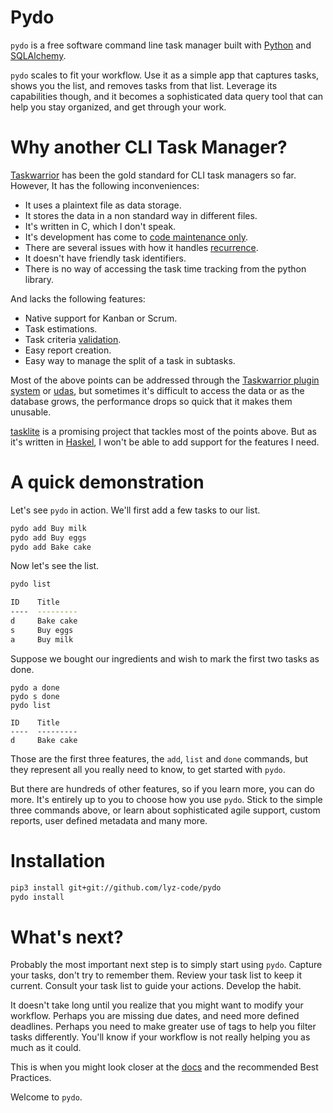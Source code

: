 # Pydo

`pydo` is a free software command line task manager built with
[Python](https://en.wikipedia.org/wiki/Python_%28programming_language%29) and
[SQLAlchemy](https://en.wikipedia.org/wiki/SQLAlchemy).

`pydo` scales to fit your workflow. Use it as a simple app that captures tasks,
shows you the list, and removes tasks from that list. Leverage its capabilities
though, and it becomes a sophisticated data query tool that can help you stay
organized, and get through your work.

# Why another CLI Task Manager?

[Taskwarrior](https://taskwarrior.org/) has been the gold standard for CLI task managers so far. However,
It has the following inconveniences:

* It uses a plaintext file as data storage.
* It stores the data in a non standard way in different files.
* It's written in C, which I don't speak.
* It's development has come to [code maintenance
  only](https://github.com/GothenburgBitFactory/taskwarrior/graphs/code-frequency).
* There are several issues with how it handles
  [recurrence](https://taskwarrior.org/docs/design/recurrence.html).
* It doesn't have friendly task identifiers.
* There is no way of accessing the task time tracking from the python library.

And lacks the following features:

* Native support for Kanban or Scrum.
* Task estimations.
* Task criteria [validation](https://en.wikipedia.org/wiki/Software_verification_and_validation).
* Easy report creation.
* Easy way to manage the split of a task in subtasks.

Most of the above points can be addressed through the [Taskwarrior plugin
system](https://taskwarrior.org/docs/3rd-party.html) or
[udas](https://taskwarrior.org/docs/udas.html), but sometimes it's difficult to
access the data or as the database grows, the performance drops so quick that it
makes them unusable.

[tasklite](https://tasklite.org) is a promising project that tackles most of the
points above. But as it's written in
[Haskel](https://en.wikipedia.org/wiki/Haskell_%28programming_language%29),
I won't be able to add support for the features I need.

# A quick demonstration

Let's see `pydo` in action. We'll first add a few tasks to our list.

```bash
pydo add Buy milk
pydo add Buy eggs
pydo add Bake cake
```

Now let's see the list.

```bash
pydo list

ID    Title
----  ---------
d     Bake cake
s     Buy eggs
a     Buy milk
```

Suppose we bought our ingredients and wish to mark the first two tasks as done.

```
pydo a done
pydo s done
pydo list

ID    Title
----  ---------
d     Bake cake
```

Those are the first three features, the `add`, `list` and `done` commands, but
they represent all you really need to know, to get started with `pydo`.

But there are hundreds of other features, so if you learn more, you can do more.
It's entirely up to you to choose how you use `pydo`. Stick to the simple
three commands above, or learn about sophisticated agile support, custom reports,
user defined metadata and many more.

# Installation

```bash
pip3 install git+git://github.com/lyz-code/pydo
pydo install
```

# What's next?

Probably the most important next step is to simply start using `pydo`.
Capture your tasks, don't try to remember them. Review your task list to keep it
current. Consult your task list to guide your actions. Develop the habit.

It doesn't take long until you realize that you might want to modify your
workflow. Perhaps you are missing due dates, and need more defined deadlines.
Perhaps you need to make greater use of tags to help you filter tasks
differently. You'll know if your workflow is not really helping you as much as
it could.

This is when you might look closer at the
[docs](https://lyz-code.github.io/pydo) and the recommended Best Practices.

Welcome to `pydo`.
